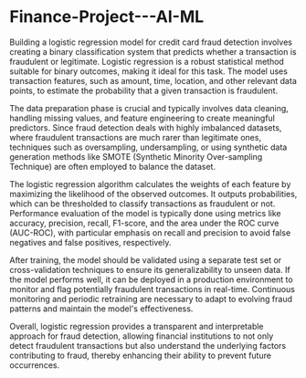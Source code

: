 # Finance-Project---AI-ML
Building a logistic regression model for credit card fraud detection involves creating a binary classification system that predicts whether a transaction is fraudulent or legitimate. Logistic regression is a robust statistical method suitable for binary outcomes, making it ideal for this task. The model uses transaction features, such as amount, time, location, and other relevant data points, to estimate the probability that a given transaction is fraudulent.

The data preparation phase is crucial and typically involves data cleaning, handling missing values, and feature engineering to create meaningful predictors. Since fraud detection deals with highly imbalanced datasets, where fraudulent transactions are much rarer than legitimate ones, techniques such as oversampling, undersampling, or using synthetic data generation methods like SMOTE (Synthetic Minority Over-sampling Technique) are often employed to balance the dataset.

The logistic regression algorithm calculates the weights of each feature by maximizing the likelihood of the observed outcomes. It outputs probabilities, which can be thresholded to classify transactions as fraudulent or not. Performance evaluation of the model is typically done using metrics like accuracy, precision, recall, F1-score, and the area under the ROC curve (AUC-ROC), with particular emphasis on recall and precision to avoid false negatives and false positives, respectively.

After training, the model should be validated using a separate test set or cross-validation techniques to ensure its generalizability to unseen data. If the model performs well, it can be deployed in a production environment to monitor and flag potentially fraudulent transactions in real-time. Continuous monitoring and periodic retraining are necessary to adapt to evolving fraud patterns and maintain the model's effectiveness. 

Overall, logistic regression provides a transparent and interpretable approach for fraud detection, allowing financial institutions to not only detect fraudulent transactions but also understand the underlying factors contributing to fraud, thereby enhancing their ability to prevent future occurrences.
